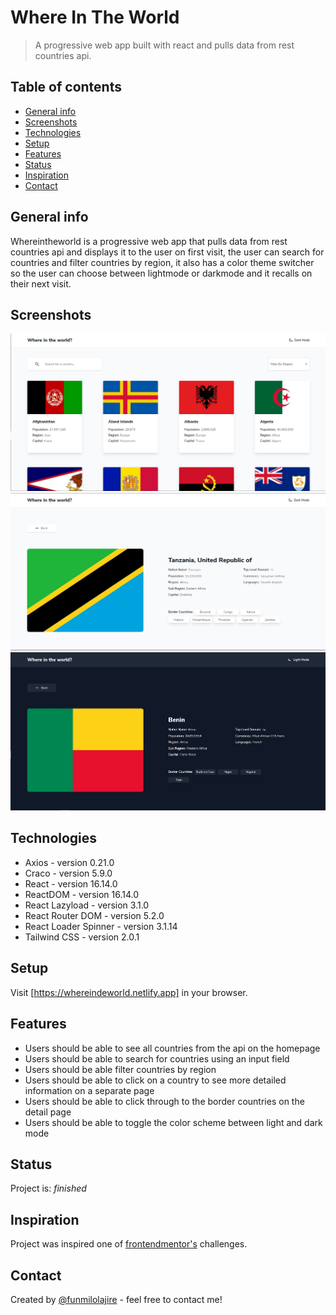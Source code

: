 # Where In The World  

> A progressive web app built with react and pulls data from rest countries api.

## Table of contents  

- [General info](#general-info)
- [Screenshots](#screenshots)
- [Technologies](#technologies)
- [Setup](#setup)
- [Features](#features)
- [Status](#status)
- [Inspiration](#inspiration)
- [Contact](#contact)

## General info  

Whereintheworld is a progressive web app that pulls data from rest countries api and displays it to the user on first visit, the user can search for countries and filter countries by region, it also has a color theme switcher so the user can choose between lightmode or darkmode and it recalls on their next visit.

## Screenshots  

![homepage](./public/screenshots/homepage.jpg)
![moreinformation](./public/screenshots/moreinformation.jpg)
![darkmode](./public/screenshots/darkmode.jpg)

## Technologies  

- Axios - version 0.21.0
- Craco - version 5.9.0
- React - version 16.14.0
- ReactDOM - version 16.14.0
- React Lazyload - version 3.1.0
- React Router DOM - version 5.2.0
- React Loader Spinner - version 3.1.14
- Tailwind CSS - version 2.0.1

## Setup  

Visit [https://whereindeworld.netlify.app] in your browser.

## Features  

- Users should be able to see all countries from the api on the homepage
- Users should be able to search for countries using an input field
- Users should be able filter countries by region
- Users should be able to click on a country to see more detailed information on a separate page
- Users should be able to click through to the border countries on the detail page
- Users should be able to toggle the color scheme between light and dark mode

## Status  

Project is: _finished_

## Inspiration  

Project was inspired one of [frontendmentor's](https://www.frontendmentor.io/challenges/rest-countries-api-with-color-theme-switcher-5cacc469fec04111f7b848ca) challenges.

## Contact  

Created by [@funmilolajire](mailto:funmilolajire@gmail.com) - feel free to contact me!  
